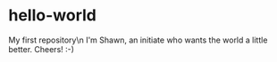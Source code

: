 # hello-world
My first repository\n
I'm Shawn, an initiate who wants the world a little better.
Cheers! :-)
